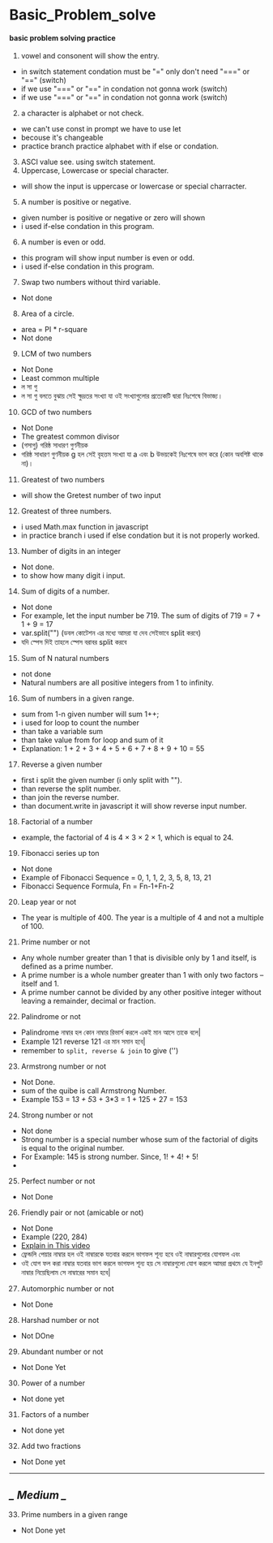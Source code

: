 # Basic_Problem_solve

#### basic problem solving practice

1. vowel and consonent will show the entry.

- in switch statement condation must be "=" only don't need "===" or "=="
  (switch)
- if we use "===" or "==" in condation not gonna work (switch)
- if we use "===" or "==" in condation not gonna work (switch)

2. a character is alphabet or not check.

- we can't use const in prompt we have to use let
- becouse it's changeable
- practice branch practice alphabet with if else or condation.

3. ASCI value see. using switch statement.
4. Uppercase, Lowercase or special character.

- will show the input is uppercase or lowercase or special charracter.

5. A number is positive or negative.

- given number is positive or negative or zero will shown
- i used if-else condation in this program.

6. A number is even or odd.

- this program will show input number is even or odd.
- i used if-else condation in this program.

7. Swap two numbers without third variable.

- Not done

8. Area of a circle.

- area = PI \* r-square
- Not done

9. LCM of two numbers

- Not Done
- Least common multiple
- ল সা গু
- ল সা গু বলতে বুঝায় সেই ক্ষুদ্রতর সংখ্যা যা ওই সংখ্যাগুলোর প্রত্যেকটি দ্বারা
  নিঃশেষে বিভাজ্য।

10. GCD of two numbers

- Not Done
- The greatest common divisor
- (গসাগু) গরিষ্ঠ সাধারণ গুণনীয়ক
- গরিষ্ঠ সাধারণ গুণনীয়ক g হল সেই বৃহত্তম সংখ্যা যা a এবং b উভয়কেই নিঃশেষে ভাগ
  করে (কোন অবশিষ্ট থাকে না)।

11. Greatest of two numbers

- will show the Gretest number of two input

12. Greatest of three numbers.

- i used Math.max function in javascript
- in practice branch i used if else condation but it is not properly worked.

13. Number of digits in an integer

- Not done.
- to show how many digit i input.

14. Sum of digits of a number.

- Not done
- For example, let the input number be 719. The sum of digits of 719 = 7 + 1 + 9
  = 17
- var.split("") (ডবল কোটেশন এর মধ্যে আমরা যা দেব সেইভাবে split করবে)
- যদি স্পেস দিই তাহলে স্পেস বরাবর split করবে

15. Sum of N natural numbers

- not done
- Natural numbers are all positive integers from 1 to infinity.

16. Sum of numbers in a given range.

- sum from 1-n given number will sum 1++;
- i used for loop to count the number
- than take a variable sum
- than take value from for loop and sum of it
- Explanation: 1 + 2 + 3 + 4 + 5 + 6 + 7 + 8 + 9 + 10 = 55

17. Reverse a given number

- first i split the given number (i only split with "").
- than reverse the split number.
- than join the reverse number.
- than document.write in javascript it will show reverse input number.

18. Factorial of a number

- example, the factorial of 4 is 4 × 3 × 2 × 1, which is equal to 24.

19. Fibonacci series up ton

- Not done
- Example of Fibonacci Sequence = 0, 1, 1, 2, 3, 5, 8, 13, 21
- Fibonacci Sequence Formula, Fn = Fn-1+Fn-2

20. Leap year or not

- The year is multiple of 400. The year is a multiple of 4 and not a multiple
  of 100.

21. Prime number or not

- Any whole number greater than 1 that is divisible only by 1 and itself, is
  defined as a prime number.
- A prime number is a whole number greater than 1 with only two factors – itself
  and 1.
- A prime number cannot be divided by any other positive integer without leaving
  a remainder, decimal or fraction.

22. Palindrome or not

- Palindrome নাম্বার হল কোন নাম্বার রিভার্স করলে একই মান আসে তাকে বলে|
- Example 121 reverse 121 এর মান সমান হবে|
- remember to `split, reverse & join` to give ('')

23. Armstrong number or not

- Not Done.
- sum of the quibe is call Armstrong Number.
- Example 153 = 1*3 + 5*3 + 3\*3 = 1 + 125 + 27 = 153

24. Strong number or not

- Not done
- Strong number is a special number whose sum of the factorial of digits is
  equal to the original number.
- For Example: 145 is strong number. Since, 1! + 4! + 5!
-

25. Perfect number or not

- Not Done

26. Friendly pair or not (amicable or not)

- Not Done
- Example (220, 284)
- [Explain in This video](https://youtu.be/qx0OlrXs3HI?si=cEQJsbKylyU4_Cl1)
- ফ্রেন্ডলি পেয়ার নাম্বার হল ওই নাম্বারকে যতবার করলে ভাগফল শূন্য হবে ওই
  নাম্বারগুলোর যোগফল এবং
- ওই যোগ ফল করা নাম্বার যতবার ভাগ করলে ভাগফল শূন্য হয় সে নাম্বারগুলো যোগ করলে
  আমরা প্রথমে যে ইনপুট নাম্বার নিয়েছিলাম সে নাম্বারের সমান হবে|

27. Automorphic number or not

- Not Done

28. Harshad number or not

- Not DOne

29. Abundant number or not

- Not Done Yet

30. Power of a number

- Not done yet

31. Factors of a number

- Not done yet

32. Add two fractions

- Not Done yet

---
***_ Medium _***
---
33. Prime numbers in a given range

- Not Done yet
